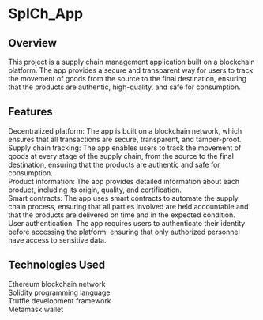 # SplCh_App

<h2> Overview </h2>
This project is a supply chain management application built on a blockchain platform. The app provides a secure and transparent way for users to track the movement of goods from the source to the final destination, ensuring that the products are authentic, high-quality, and safe for consumption.

<h2>Features</h2>
Decentralized platform: The app is built on a blockchain network, which ensures that all transactions are secure, transparent, and tamper-proof. </br>
Supply chain tracking: The app enables users to track the movement of goods at every stage of the supply chain, from the source to the final destination, ensuring that the products are authentic and safe for consumption. </br>
Product information: The app provides detailed information about each product, including its origin, quality, and certification. </br>
Smart contracts: The app uses smart contracts to automate the supply chain process, ensuring that all parties involved are held accountable and that the products are delivered on time and in the expected condition. </br>
User authentication: The app requires users to authenticate their identity before accessing the platform, ensuring that only authorized personnel have access to sensitive data. </br>

<h2>Technologies Used</h2>
Ethereum blockchain network</br>
Solidity programming language</br>
Truffle development framework</br>
Metamask wallet</br>


